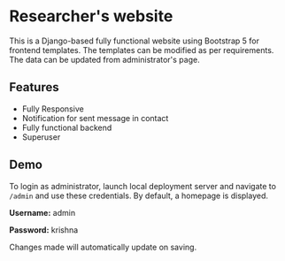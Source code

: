 
# Researcher's website

This is a Django-based fully functional website using Bootstrap 5 for frontend templates. The templates can be modified as per requirements. The data can be updated from administrator's page.

## Features

- Fully Responsive
- Notification for sent message in contact
- Fully functional backend
- Superuser

  
## Demo

To login as administrator, launch local deployment server and navigate to `/admin` and use these credentials. By default, a homepage is displayed.

**Username:** admin

**Password:** krishna

Changes made will automatically update on saving.



  